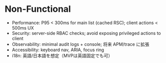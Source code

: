 # Non-Functional

- Performance: P95 < 300ms for main list (cached RSC); client actions < 500ms UX
- Security: server-side RBAC checks; avoid exposing privileged actions to client
- Observability: minimal audit logs + console; 将来 APM/trace に拡張
- Accessibility: keyboard nav, ARIA, focus ring
- i18n: 英語/日本語を想定（MVPは英語固定でも可）